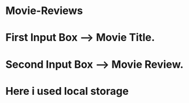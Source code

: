 # Movie-Reviews
# First Input Box --> Movie Title. 
# Second Input Box --> Movie Review.
# Here i used local storage 
